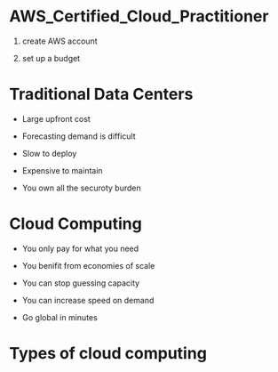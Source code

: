 # AWS_Certified_Cloud_Practitioner

1. create AWS account

2. set up a budget

# Traditional Data Centers

* Large upfront cost

* Forecasting demand is difficult

* Slow to deploy

* Expensive to maintain

* You own all the securoty burden

# Cloud Computing

* You only pay for what you need

* You benifit from economies of scale

* You can stop guessing capacity

* You can increase speed on demand

* Go global in minutes

# Types of cloud computing
